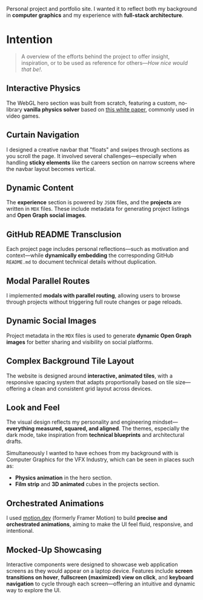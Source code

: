 Personal project and portfolio site. I wanted it to reflect both my background
in **computer graphics** and my experience with **full-stack architecture**.

# Intention

> A overview of the efforts behind the project to offer insight, inspiration,
> or to be used as reference for others—_How nice would that be!_.

## Interactive Physics

The WebGL hero section was built from scratch, featuring a custom, no-library
**vanilla physics solver** based on [this white
paper](http://www.cs.cmu.edu/afs/cs/academic/class/15462-s13/www/lec_slides/Jakobsen.pdf),
commonly used in video games.

## Curtain Navigation

I designed a creative navbar that "floats" and swipes through sections as you
scroll the page. It involved several challenges—especially when handling
**sticky elements** like the careers section on narrow screens where the navbar
layout becomes vertical.

## Dynamic Content

The **experience** section is powered by `JSON` files, and the **projects** are
written in `MDX` files. These include metadata for generating project listings
and **Open Graph social images**.

## GitHub README Transclusion

Each project page includes personal reflections—such as motivation and
context—while **dynamically embedding** the corresponding GitHub `README.md` to
document technical details without duplication.

## Modal Parallel Routes

I implemented **modals with parallel routing**, allowing users to browse through
projects without triggering full route changes or page reloads.

## Dynamic Social Images

Project metadata in the `MDX` files is used to generate **dynamic Open Graph
images** for better sharing and visibility on social platforms.

## Complex Background Tile Layout

The website is designed around **interactive, animated tiles**, with a
responsive spacing system that adapts proportionally based on tile size—offering
a clean and consistent grid layout across devices.

## Look and Feel

The visual design reflects my personality and engineering mindset—**everything
measured, squared, and aligned**. The themes, especially the dark mode, take
inspiration from **technical blueprints** and architectural drafts.

Simultaneously I wanted to have echoes from my background with is <Hi>Computer
Graphics for the VFX Industry</Hi>, which can be seen in places such as:

- **Physics animation** in the hero section.
- **Film strip** and **3D animated** cubes in the projects section.

## Orchestrated Animations

I used [motion.dev](https://motion.dev/) (formerly Framer Motion) to build
**precise and orchestrated animations**, aiming to make the UI feel fluid,
responsive, and intentional.

## Mocked-Up Showcasing

Interactive components were designed to showcase web application screens as they
would appear on a laptop device. Features include **screen transitions on
hover**, **fullscreen (maximized) view on click**, and **keyboard navigation**
to cycle through each screen—offering an intuitive and dynamic way to explore
the UI.
